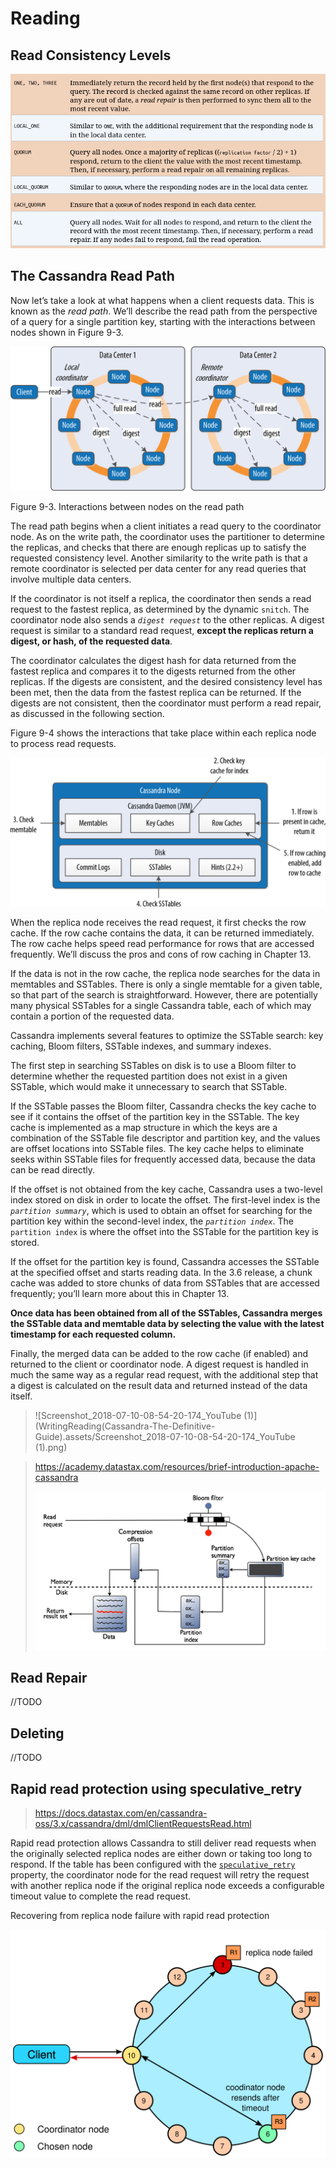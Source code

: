 # Reading

## Read Consistency Levels

![image-20221017160440159](WritingReading(Cassandra-The-Definitive-Guide).assets/image-20221017160440159.png)

## The Cassandra Read Path

Now let’s take a look at what happens when a client requests data. This is known as the *read path*. We’ll describe the read path from the perspective of a query for a single partition key, starting with the interactions between nodes shown in Figure 9-3.

![image-20221017160529058](WritingReading(Cassandra-The-Definitive-Guide).assets/image-20221017160529058.png)

Figure 9-3. Interactions between nodes on the read path

The read path begins when a client initiates a read query to the coordinator node. As on the write path, the coordinator uses the partitioner to determine the replicas, and checks that there are enough replicas up to satisfy the requested consistency level. Another similarity to the write path is that a remote coordinator is selected per data center for any read queries that involve multiple data centers.

If the coordinator is not itself a replica, the coordinator then sends a read request to the fastest replica, as determined by the dynamic `snitch`. The coordinator node also sends a *`digest request`* to the other replicas. A digest request is similar to a standard read request, **except the replicas return a digest, or hash, of the requested data**.

The coordinator calculates the digest hash for data returned from the fastest replica and compares it to the digests returned from the other replicas. If the digests are consistent, and the desired consistency level has been met, then the data from the fastest replica can be returned. If the digests are not consistent, then the coordinator must perform a read repair, as discussed in the following section.

Figure 9-4 shows the interactions that take place within each replica node to process read requests.

![image-20221017160746807](WritingReading(Cassandra-The-Definitive-Guide).assets/image-20221017160746807.png)

When the replica node receives the read request, it first checks the row cache. If the row cache contains the data, it can be returned immediately. The row cache helps speed read performance for rows that are accessed frequently. We’ll discuss the pros and cons of row caching in Chapter 13.

If the data is not in the row cache, the replica node searches for the data in memtables and SSTables. There is only a single memtable for a given table, so that part of the search is straightforward. However, there are potentially many physical SSTables for a single Cassandra table, each of which may contain a portion of the requested data.

Cassandra implements several features to optimize the SSTable search: key caching, Bloom filters, SSTable indexes, and summary indexes.

The first step in searching SSTables on disk is to use a Bloom filter to determine whether the requested partition does not exist in a given SSTable, which would make it unnecessary to search that SSTable.

If the SSTable passes the Bloom filter, Cassandra checks the key cache to see if it contains the offset of the partition key in the SSTable. The key cache is implemented as a map structure in which the keys are a combination of the SSTable file descriptor and partition key, and the values are offset locations into SSTable files. The key cache helps to eliminate seeks within SSTable files for frequently accessed data, because the data can be read directly.

If the offset is not obtained from the key cache, Cassandra uses a two-level index stored on disk in order to locate the offset. The first-level index is the *`partition summary`*, which is used to obtain an offset for searching for the partition key within the second-level index, the *`partition index`*. The `partition index` is where the offset into the SSTable for the partition key is stored.

If the offset for the partition key is found, Cassandra accesses the SSTable at the specified offset and starts reading data. In the 3.6 release, a chunk cache was added to store chunks of data from SSTables that are accessed frequently; you’ll learn more about this in Chapter 13.

**Once data has been obtained from all of the SSTables, Cassandra merges the SSTable data and memtable data by selecting the value with the latest timestamp for each requested column.**

Finally, the merged data can be added to the row cache (if enabled) and returned to the client or coordinator node. A digest request is handled in much the same way as a regular read request, with the additional step that a digest is calculated on the result data and returned instead of the data itself.

> ![Screenshot_2018-07-10-08-54-20-174_YouTube (1)](WritingReading(Cassandra-The-Definitive-Guide).assets/Screenshot_2018-07-10-08-54-20-174_YouTube (1).png)

> https://academy.datastax.com/resources/brief-introduction-apache-cassandra
>
> ![11d1c31b-ab36-4472-9cac-f33ca24db577](WritingReading(Cassandra-The-Definitive-Guide).assets/11d1c31b-ab36-4472-9cac-f33ca24db577.png)

## Read Repair

//TODO

## Deleting

//TODO

## Rapid read protection using speculative_retry

> https://docs.datastax.com/en/cassandra-oss/3.x/cassandra/dml/dmlClientRequestsRead.html

Rapid read protection allows Cassandra to still deliver read requests when the originally selected replica nodes are either down or taking too long to respond. If the table has been configured with the [`speculative_retry`](https://docs.datastax.com/en/cql-oss/3.3/cql/cql_reference/cqlCreateTable.html#tabProp__morespeculativeRetry) property, the coordinator node for the read request will retry the request with another replica node if the original replica node exceeds a configurable timeout value to complete the read request.

Recovering from replica node failure with rapid read protection

![img](reading.assets/rapidReadProtection.svg)
